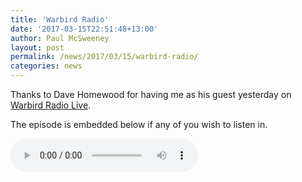 ```yaml
---
title: 'Warbird Radio'
date: '2017-03-15T22:51:48+13:00'
author: Paul McSweeney
layout: post
permalink: /news/2017/03/15/warbird-radio/
categories: news
---
```


Thanks to Dave Homewood for having me as his guest yesterday on [Warbird Radio Live](https://web.archive.org/web/20200210221352/http://www.warbirdradio.com/2017/03/wings-over-new-zealand-live-restorer-paul-mcsweeny-31417-9pm-et/).

The episode is embedded below if any of you wish to listen in.

![The Wings Over New Zealand Show Live! – Restorer Paul McSweeny – Episode 17](/assets/doc/WONZ_LIVE17.mp3)
